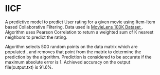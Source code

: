 # IICF
A predictive model to predict User rating for a given movie using Item-Item based Collaborative Filtering.
Data used is <a href = "http://grouplens.org/datasets/movielens/">MovieLens 100K Dataset </a>.
Algorithm uses Pearson Correlation to return a weighted sum of K nearest neighbors to predict the rating.

Algorithm selects 500 random points on the data matrix which are populated , and removes that point from the matrix to determine the prediction by the algorithm. Prediction is considered to be accurate if the maximum absolute error is 1. Achieved accuracy on the output file(output.txt) is 91.6%.
